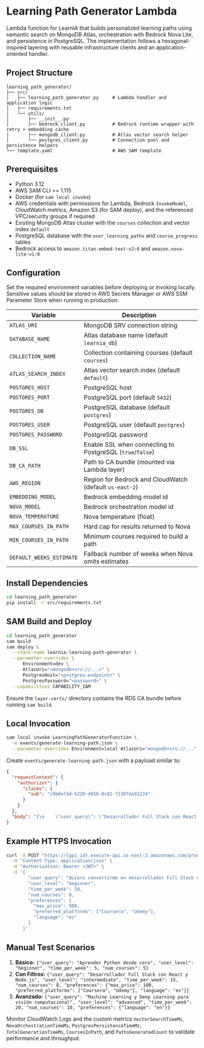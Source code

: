 # Learning Path Generator Lambda

Lambda function for LearnIA that builds personalized learning paths using semantic search on MongoDB Atlas, orchestration with Bedrock Nova Lite, and persistence in PostgreSQL. The implementation follows a hexagonal-inspired layering with reusable infrastructure clients and an application-oriented handler.

## Project Structure

```
learning_path_generator/
├── src/
│   ├── learning_path_generator.py     # Lambda handler and application logic
│   ├── requirements.txt
│   └── utils/
│       ├── __init__.py
│       ├── bedrock_client.py          # Bedrock runtime wrapper with retry + embedding cache
│       ├── mongodb_client.py          # Atlas vector search helper
│       └── postgres_client.py         # Connection pool and persistence helpers
└── template.yaml                      # AWS SAM template
```

## Prerequisites

- Python 3.12
- AWS SAM CLI >= 1.115
- Docker (for `sam local invoke`)
- AWS credentials with permissions for Lambda, Bedrock `InvokeModel`, CloudWatch metrics, Amazon S3 (for SAM deploy), and the referenced VPC/security groups if required
- Existing MongoDB Atlas cluster with the `courses` collection and vector index `default`
- PostgreSQL database with the `user_learning_paths` and `course_progress` tables
- Bedrock access to `amazon.titan-embed-text-v2:0` and `amazon.nova-lite-v1:0`

## Configuration

Set the required environment variables before deploying or invoking locally. Sensitive values should be stored in AWS Secrets Manager or AWS SSM Parameter Store when running in production.

| Variable | Description |
| --- | --- |
| `ATLAS_URI` | MongoDB SRV connection string |
| `DATABASE_NAME` | Atlas database name (default `learnia_db`) |
| `COLLECTION_NAME` | Collection containing courses (default `courses`) |
| `ATLAS_SEARCH_INDEX` | Atlas vector search index (default `default`) |
| `POSTGRES_HOST` | PostgreSQL host |
| `POSTGRES_PORT` | PostgreSQL port (default `5432`) |
| `POSTGRES_DB` | PostgreSQL database (default `postgres`) |
| `POSTGRES_USER` | PostgreSQL user (default `postgres`) |
| `POSTGRES_PASSWORD` | PostgreSQL password |
| `DB_SSL` | Enable SSL when connecting to PostgreSQL (`true`/`false`) |
| `DB_CA_PATH` | Path to CA bundle (mounted via Lambda layer) |
| `AWS_REGION` | Region for Bedrock and CloudWatch (default `us-east-2`) |
| `EMBEDDING_MODEL` | Bedrock embedding model id |
| `NOVA_MODEL` | Bedrock orchestration model id |
| `NOVA_TEMPERATURE` | Nova temperature (float) |
| `MAX_COURSES_IN_PATH` | Hard cap for results returned to Nova |
| `MIN_COURSES_IN_PATH` | Minimum courses required to build a path |
| `DEFAULT_WEEKS_ESTIMATE` | Fallback number of weeks when Nova omits estimates |

## Install Dependencies

```bash
cd learning_path_generator
pip install -r src/requirements.txt
```

## SAM Build and Deploy

```bash
cd learning_path_generator
sam build
sam deploy \
  --stack-name learnia-learning-path-generator \
  --parameter-overrides \
      Environment=dev \
      AtlasUri="<mongodb+srv://...>" \
      PostgresHost="<postgres-endpoint>" \
      PostgresPassword="<password>" \
  --capabilities CAPABILITY_IAM
```

Ensure the `layer-certs/` directory contains the RDS CA bundle before running `sam build`.

## Local Invocation

```bash
sam local invoke LearningPathGeneratorFunction \
  -e events/generate-learning-path.json \
  --parameter-overrides Environment=local AtlasUri="mongodb+srv://..." PostgresHost="..." PostgresPassword="..."
```

Create `events/generate-learning-path.json` with a payload similar to:

```json
{
  "requestContext": {
    "authorizer": {
      "claims": {
        "sub": "c9b0e74d-5226-4656-8c02-f1307da91234"
      }
    }
  },
  "body": "{\n    \"user_query\": \"Desarrollador Full Stack con React y Node.js\",\n    \"user_level\": \"intermediate\",\n    \"time_per_week\": 15,\n    \"num_courses\": 8,\n    \"preferences\": {\n      \"max_price\": 100,\n      \"preferred_platforms\": [\"Coursera\", \"Udemy\"],\n      \"language\": \"es\"\n    }\n  }"
}
```

## Example HTTPS Invocation

```bash
curl -X POST "https://{api_id}.execute-api.us-east-2.amazonaws.com/prod/api/generate-learning-path" \
  -H "Content-Type: application/json" \
  -H "Authorization: Bearer <JWT>" \
  -d '{
        "user_query": "Quiero convertirme en desarrollador Full Stack con React y Node.js",
        "user_level": "beginner",
        "time_per_week": 10,
        "num_courses": 8,
        "preferences": {
          "max_price": 500,
          "preferred_platforms": ["Coursera", "Udemy"],
          "language": "es"
        }
      }'
```

## Manual Test Scenarios

1. **Básico:** `{"user_query": "Aprender Python desde cero", "user_level": "beginner", "time_per_week": 5, "num_courses": 5}`
2. **Con Filtros:** `{"user_query": "Desarrollador Full Stack con React y Node.js", "user_level": "intermediate", "time_per_week": 15, "num_courses": 8, "preferences": {"max_price": 100, "preferred_platforms": ["Coursera", "Udemy"], "language": "es"}}`
3. **Avanzado:** `{"user_query": "Machine Learning y Deep Learning para visión computacional", "user_level": "advanced", "time_per_week": 20, "num_courses": 10, "preferences": {"language": "en"}}`

Monitor CloudWatch Logs and the custom metrics `VectorSearchTimeMs`, `NovaOrchestrationTimeMs`, `PostgresPersistenceTimeMs`, `TotalGenerationTimeMs`, `CoursesInPath`, and `PathsGeneratedCount` to validate performance and throughput.

